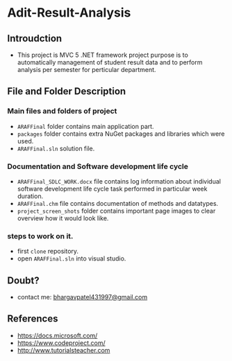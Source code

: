 # Adit-Result-Analysis
## Introudction
- This project is MVC 5 .NET framework project purpose is to automatically management of student result data and to perform analysis per semester for perticular department.

## File and Folder Description
### Main files and folders of project
- ```ARAFFinal``` folder contains main application part.
- ```packages``` folder contains extra NuGet packages and libraries which were used.
- ```ARAFFinal.sln``` solution file.

### Documentation and Software development life cycle
- ```ARAFFinal_SDLC_WORK.docx``` file contains log information about individual software development life cycle task performed in particular week duration.
- ```ARAFFinal.chm``` file contains documentation of methods and datatypes.
- ```project_screen_shots``` folder contains important page images to clear overview how it would look like.

### steps to work on it.
- first ```clone``` repository.
- open ```ARAFFinal.sln``` into visual studio.

## Doubt?
- contact me: bhargavpatel431997@gmail.com

## References
- https://docs.microsoft.com/
- https://www.codeproject.com/
- http://www.tutorialsteacher.com
